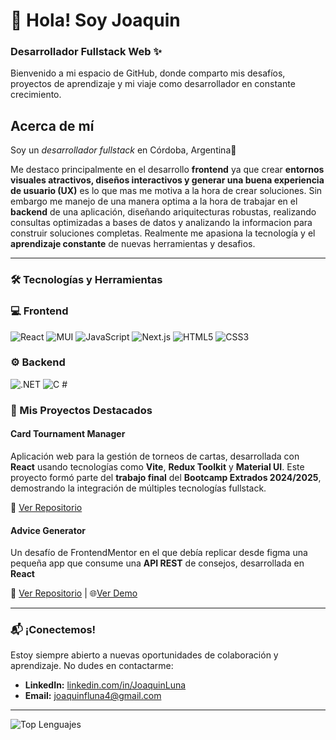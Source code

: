
# 👋 Hola! Soy Joaquin
### Desarrollador Fullstack Web ✨

Bienvenido a mi espacio de GitHub, donde comparto mis desafíos, proyectos de aprendizaje y mi viaje como desarrollador en constante crecimiento.


## Acerca de mí

Soy un *desarrollador fullstack* en Córdoba, Argentina🧉


Me destaco principalmente en el desarrollo **frontend** ya que crear **entornos visuales atractivos, diseños interactivos y generar una buena experiencia de usuario (UX)** es lo que mas me motiva a la hora de crear soluciones. Sin embargo me manejo de una manera optima a la hora de trabajar en el **backend** de una aplicación, diseñando ariquitecturas robustas, realizando consultas optimizadas a bases de datos y analizando la informacion para construir soluciones completas.
Realmente me apasiona la tecnología y el **aprendizaje constante** de nuevas herramientas y desafios.


---
### 🛠️ Tecnologías y Herramientas
### 💻 Frontend
![React](https://img.shields.io/badge/React-61DAFB?style=for-the-badge&logo=react&logoColor=white)
![MUI](https://img.shields.io/badge/Material--UI-0081CB?style=for-the-badge&logo=material-ui&logoColor=white)
![JavaScript](https://img.shields.io/badge/JavaScript-F7DF1E?style=for-the-badge&logo=javascript&logoColor=black)
![Next.js](https://img.shields.io/badge/Next.js-000000?style=for-the-badge&logo=next.js&logoColor=white)
![HTML5](https://img.shields.io/badge/HTML5-E34F26?style=for-the-badge&logo=html5&logoColor=white)
![CSS3](https://img.shields.io/badge/CSS3-1572B6?style=for-the-badge&logo=css3&logoColor=white)


### ⚙️ Backend

![.NET](https://img.shields.io/badge/.NET-512BD4?style=for-the-badge&logo=dotnet&logoColor=white)
![C #](https://img.shields.io/badge/C%23-239120?style=for-the-badge&logo=c-sharp&logoColor=white)



### 🚀 Mis Proyectos Destacados

#### **Card Tournament Manager**
Aplicación web para la gestión de torneos de cartas, desarrollada con **React** usando tecnologías como **Vite**, **Redux Toolkit** y **Material UI**. Este proyecto formó parte del **trabajo final** del **Bootcamp Extrados 2024/2025**, demostrando la integración de múltiples tecnologías fullstack.


🔗 [Ver Repositorio](https://github.com/JoaquinLuna4/BootcampExtrados/tree/main/TRABAJO%20FINAL/card_tournament_manager) 

#### **Advice Generator**
Un desafío de FrontendMentor en el que debía replicar desde figma una pequeña app que consume una **API REST** de consejos, desarrollada en **React**


🔗 [Ver Repositorio](https://github.com/JoaquinLuna4/AdviceGenerator-FrontendMentor) | 🌐[Ver Demo](https://advice-generator-app-liart-pi.vercel.app )


---
### 📬 ¡Conectemos!

Estoy siempre abierto a nuevas oportunidades de colaboración y aprendizaje. No dudes en contactarme:

* **LinkedIn:** [linkedin.com/in/JoaquinLuna](https://www.linkedin.com/in/joaquin-luna/)  
* **Email:** [joaquinfluna4@gmail.com](mailto:joaquinfluna4@gmail.com) 

---

![Top Lenguajes](https://github-readme-stats.vercel.app/api/top-langs/?username=JoaquinLuna4&layout=compact&theme=tokyonight)

